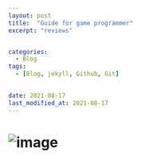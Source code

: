 ```yaml
---
layout: post
title:  "Guide for game programmer"
excerpt: "reviews"


categories:
  - Blog
tags:
  - [Blog, jekyll, Github, Git]

 
date: 2021-08-17
last_modified_at: 2021-08-17
---
```


![image](https://user-images.githubusercontent.com/74404132/129590688-8871665b-c2db-4752-83d3-b9582196459d.png)
===